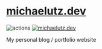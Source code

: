 # [michaelutz.dev](https://michaelutz.dev)

![actions](https://github.com/theutz/michaelutz.dev/actions/workflows/main.yml/badge.svg) [![michaelutz.dev](https://img.shields.io/endpoint?url=https://dashboard.cypress.io/badge/count/nb2wzx/main&style=flat&logo=cypress)](https://dashboard.cypress.io/projects/nb2wzx/runs)

My personal blog / portfolio website
